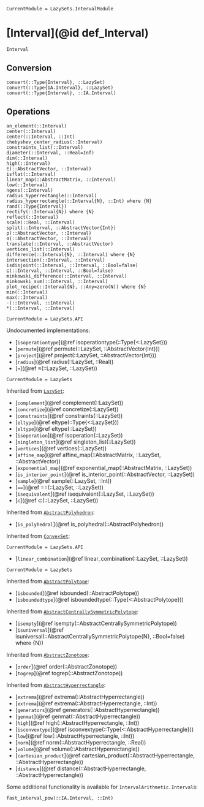 ```@meta
CurrentModule = LazySets.IntervalModule
```

# [Interval](@id def_Interval)

```@docs
Interval
```

## Conversion

```@docs
convert(::Type{Interval}, ::LazySet)
convert(::Type{IA.Interval}, ::LazySet)
convert(::Type{Interval}, ::IA.Interval)
```

## Operations

```@docs
an_element(::Interval)
center(::Interval)
center(::Interval, ::Int)
chebyshev_center_radius(::Interval)
constraints_list(::Interval)
diameter(::Interval, ::Real=Inf)
dim(::Interval)
high(::Interval)
∈(::AbstractVector, ::Interval)
isflat(::Interval)
linear_map(::AbstractMatrix, ::Interval)
low(::Interval)
ngens(::Interval)
radius_hyperrectangle(::Interval)
radius_hyperrectangle(::Interval{N}, ::Int) where {N}
rand(::Type{Interval})
rectify(::Interval{N}) where {N}
reflect(::Interval)
scale(::Real, ::Interval)
split(::Interval, ::AbstractVector{Int})
ρ(::AbstractVector, ::Interval)
σ(::AbstractVector, ::Interval)
translate(::Interval, ::AbstractVector)
vertices_list(::Interval)
difference(::Interval{N}, ::Interval) where {N}
intersection(::Interval, ::Interval)
isdisjoint(::Interval, ::Interval, ::Bool=false)
⊆(::Interval, ::Interval, ::Bool=false)
minkowski_difference(::Interval, ::Interval)
minkowski_sum(::Interval, ::Interval)
plot_recipe(::Interval{N}, ::Any=zero(N)) where {N}
min(::Interval)
max(::Interval)
-(::Interval, ::Interval)
*(::Interval, ::Interval)
```

```@meta
CurrentModule = LazySets.API
```

Undocumented implementations:
* [`isoperationtype`](@ref isoperationtype(::Type{<:LazySet}))
* [`permute`](@ref permute(::LazySet, ::AbstractVector{Int}))
* [`project`](@ref project(::LazySet, ::AbstractVector{Int}))
* [`radius`](@ref radius(::LazySet, ::Real))
* [`≈`](@ref ≈(::LazySet, ::LazySet))

```@meta
CurrentModule = LazySets
```

Inherited from [`LazySet`](@ref):
* [`complement`](@ref complement(::LazySet))
* [`concretize`](@ref concretize(::LazySet))
* [`constraints`](@ref constraints(::LazySet))
* [`eltype`](@ref eltype(::Type{<:LazySet}))
* [`eltype`](@ref eltype(::LazySet))
* [`isoperation`](@ref isoperation(::LazySet))
* [`singleton_list`](@ref singleton_list(::LazySet))
* [`vertices`](@ref vertices(::LazySet))
* [`affine_map`](@ref affine_map(::AbstractMatrix, ::LazySet, ::AbstractVector))
* [`exponential_map`](@ref exponential_map(::AbstractMatrix, ::LazySet))
* [`is_interior_point`](@ref is_interior_point(::AbstractVector, ::LazySet))
* [`sample`](@ref sample(::LazySet, ::Int))
* [`==`](@ref ==(::LazySet, ::LazySet))
* [`isequivalent`](@ref isequivalent(::LazySet, ::LazySet))
* [`⊂`](@ref ⊂(::LazySet, ::LazySet))

Inherited from [`AbstractPolyhedron`](@ref):
* [`is_polyhedral`](@ref is_polyhedral(::AbstractPolyhedron))

Inherited from [`ConvexSet`](@ref):

```@meta
CurrentModule = LazySets.API
```

* [`linear_combination`](@ref linear_combination(::LazySet, ::LazySet))

```@meta
CurrentModule = LazySets
```

Inherited from [`AbstractPolytope`](@ref):
* [`isbounded`](@ref isbounded(::AbstractPolytope))
* [`isboundedtype`](@ref isboundedtype(::Type{<:AbstractPolytope}))

Inherited from [`AbstractCentrallySymmetricPolytope`](@ref):
* [`isempty`](@ref isempty(::AbstractCentrallySymmetricPolytope))
* [`isuniversal`](@ref isuniversal(::AbstractCentrallySymmetricPolytope{N}, ::Bool=false) where {N})

Inherited from [`AbstractZonotope`](@ref):
* [`order`](@ref order(::AbstractZonotope))
* [`togrep`](@ref togrep(::AbstractZonotope))

Inherited from [`AbstractHyperrectangle`](@ref):
* [`extrema`](@ref extrema(::AbstractHyperrectangle))
* [`extrema`](@ref extrema(::AbstractHyperrectangle, ::Int))
* [`generators`](@ref generators(::AbstractHyperrectangle))
* [`genmat`](@ref genmat(::AbstractHyperrectangle))
* [`high`](@ref high(::AbstractHyperrectangle, ::Int))
* [`isconvextype`](@ref isconvextype(::Type{<:AbstractHyperrectangle}))
* [`low`](@ref low(::AbstractHyperrectangle, ::Int))
* [`norm`](@ref norm(::AbstractHyperrectangle, ::Real))
* [`volume`](@ref volume(::AbstractHyperrectangle))
* [`cartesian_product`](@ref cartesian_product(::AbstractHyperrectangle, ::AbstractHyperrectangle))
* [`distance`](@ref distance(::AbstractHyperrectangle, ::AbstractHyperrectangle))

Some additional functionality is available for `IntervalArithmetic.Interval`s:

```@docs
fast_interval_pow(::IA.Interval, ::Int)
```
